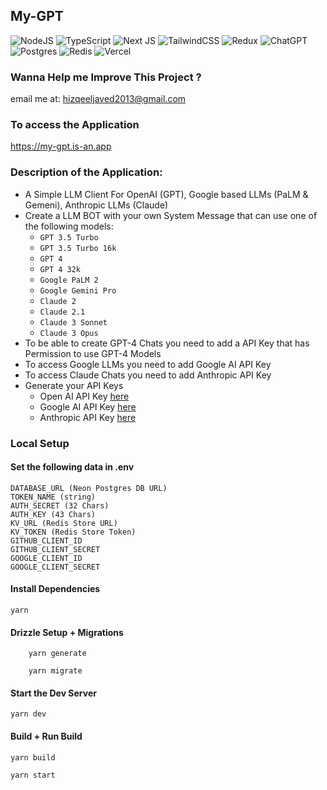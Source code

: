 ## My-GPT
![NodeJS](https://img.shields.io/badge/node.js-6DA55F?style=for-the-badge&logo=node.js&logoColor=white)
![TypeScript](https://img.shields.io/badge/typescript-%23007ACC.svg?style=for-the-badge&logo=typescript&logoColor=white)
![Next JS](https://img.shields.io/badge/Next-black?style=for-the-badge&logo=next.js&logoColor=white)
![TailwindCSS](https://img.shields.io/badge/tailwindcss-%2338B2AC.svg?style=for-the-badge&logo=tailwind-css&logoColor=white)
![Redux](https://img.shields.io/badge/redux-%23593d88.svg?style=for-the-badge&logo=redux&logoColor=white)
![ChatGPT](https://img.shields.io/badge/chatGPT-74aa9c?style=for-the-badge&logo=openai&logoColor=white)
![Postgres](https://img.shields.io/badge/postgres-%23316192.svg?style=for-the-badge&logo=postgresql&logoColor=white)
![Redis](https://img.shields.io/badge/redis-%23DD0031.svg?style=for-the-badge&logo=redis&logoColor=white)
![Vercel](https://img.shields.io/badge/vercel-%23000000.svg?style=for-the-badge&logo=vercel&logoColor=white)

### Wanna Help me Improve This Project ?
email me at: hizqeeljaved2013@gmail.com

### To access the Application
https://my-gpt.is-an.app
### Description of the Application:
- A Simple LLM Client For OpenAI (GPT), Google based LLMs (PaLM & Gemeni), Anthropic LLMs (Claude)
- Create a LLM BOT with your own System Message that can use one of the following models:
 	- `GPT 3.5 Turbo`
	- `GPT 3.5 Turbo 16k`
	- `GPT 4`
	- `GPT 4 32k`
	- `Google PaLM 2`
	- `Google Gemini Pro`
	- `Claude 2`
	- `Claude 2.1`
	- `Claude 3 Sonnet`
	- `Claude 3 Opus`
- To be able to create GPT-4 Chats you need to add a API Key that has Permission to use GPT-4 Models
- To access Google LLMs you need to add Google AI API Key
- To access Claude Chats you need to add Anthropic API Key
- Generate your API Keys
  - Open AI API Key [here](https://platform.openai.com/account/api-keys)
  - Google AI API Key [here](https://makersuite.google.com/app/apikey)
  - Anthropic API Key [here](https://console.anthropic.com/settings/keys)

### Local Setup

#### Set the following data in .env
```
DATABASE_URL (Neon Postgres DB URL)
TOKEN_NAME (string)
AUTH_SECRET (32 Chars)
AUTH_KEY (43 Chars)
KV_URL (Redis Store URL)
KV_TOKEN (Redis Store Token)
GITHUB_CLIENT_ID
GITHUB_CLIENT_SECRET
GOOGLE_CLIENT_ID
GOOGLE_CLIENT_SECRET
```
#### Install Dependencies
```
yarn
```
#### Drizzle Setup + Migrations
```
    yarn generate
```
```
    yarn migrate
```
#### Start the Dev Server
```
yarn dev
```

#### Build + Run Build
```
yarn build
```
```
yarn start
```
